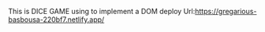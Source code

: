 This is DICE GAME using to implement a DOM
deploy Url:https://gregarious-basbousa-220bf7.netlify.app/
